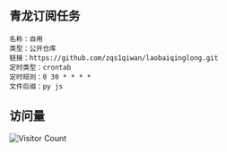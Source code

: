 ## 青龙订阅任务
```
名称：自用
类型：公开仓库
链接：https://github.com/zqs1qiwan/laobaiqinglong.git
定时类型：crontab
定时规则：0 30 * * * *
文件后缀：py js
```

## 访问量
![Visitor Count](https://profile-counter.glitch.me/laobaiqinglong/count.svg)
